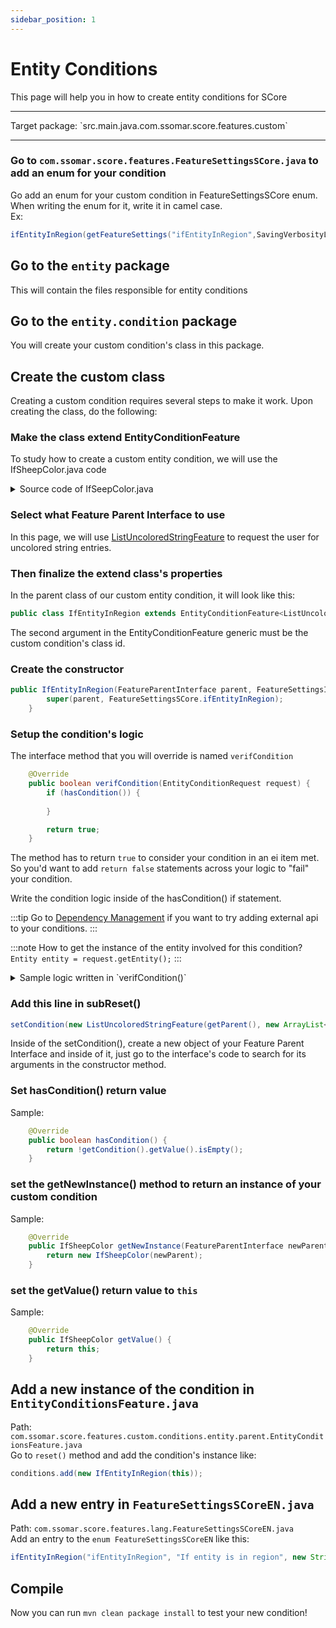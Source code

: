 ```yaml
---
sidebar_position: 1
---
```


# Entity Conditions

This page will help you in how to create entity conditions for SCore

<hr />
Target package: `src.main.java.com.ssomar.score.features.custom`
<hr />

### Go to `com.ssomar.score.features.FeatureSettingsSCore.java` to add an enum for your condition

Go add an enum for your custom condition in FeatureSettingsSCore enum. When
writing the enum for it, write it in camel case.  
Ex: 
```java
ifEntityInRegion(getFeatureSettings("ifEntityInRegion",SavingVerbosityLevel.SAVE_ONLY_WHEN_DIFFERENT_DEFAULT))
```

## Go to the `entity` package
This will contain the files responsible for entity conditions

## Go to the `entity.condition` package
You will create your custom condition's class in this package.

## Create the custom class
Creating a custom condition requires several steps to make it work. Upon creating the class, do the following:

### Make the class extend EntityConditionFeature
To study how to create a custom entity condition, we will use the IfSheepColor.java code


<details>

<summary>Source code of IfSeepColor.java</summary>

```java title="IfSheepColor.java"
package com.ssomar.score.features.custom.conditions.entity.condition;

import com.ssomar.score.features.FeatureParentInterface;
import com.ssomar.score.features.FeatureSettingsSCore;
import com.ssomar.score.features.custom.conditions.entity.EntityConditionFeature;
import com.ssomar.score.features.custom.conditions.entity.EntityConditionRequest;
import com.ssomar.score.features.types.list.ListUncoloredStringFeature;
import com.ssomar.score.utils.strings.StringConverter;
import org.bukkit.entity.Entity;
import org.bukkit.entity.Sheep;

import java.util.ArrayList;
import java.util.Optional;

public class IfSheepColor extends EntityConditionFeature<ListUncoloredStringFeature, IfSheepColor> {
    public IfSheepColor(FeatureParentInterface parent) {
        super(parent, FeatureSettingsSCore.ifSheepColor);
    }

    @Override
    public boolean verifCondition(EntityConditionRequest request) {
        if (hasCondition()) {


            Entity entity = request.getEntity();
            // return false automatically if entity is not sheep
            if (!(entity instanceof Sheep)) return false;

            boolean notValid = true;
            for (String name : getCondition().getValue(request.getSp())) {
                if (StringConverter.decoloredString(
                        String.valueOf(
                                ((Sheep) entity).getColor()
                        )
                ).equalsIgnoreCase(name)) {
                    notValid = false;
                    break;
                }
            }

            if (notValid) {
                runInvalidCondition(request);
                return false;
            }
        }

        return true;
    }

    @Override
    public void subReset() {
        setCondition(new ListUncoloredStringFeature(getParent(), new ArrayList<>(), FeatureSettingsSCore.ifSheepColor, Optional.empty()));
    }

    @Override
    public boolean hasCondition() {
        return !getCondition().getValue().isEmpty();
    }

    @Override
    public IfSheepColor getNewInstance(FeatureParentInterface newParent) {
        return new IfSheepColor(newParent);
    }

    @Override
    public IfSheepColor getValue() {
        return this;
    }
}
```

We will be looking back at this on repeat to learn how to properly implement a custom entity condition. Let's proceed
</details>


### Select what Feature Parent Interface to use

In this page, we will use [ListUncoloredStringFeature](../feature_parent_interface/ListUncoloredStringFeature.md) to request
the user for uncolored string entries.

### Then finalize the extend class's properties

In the parent class of our custom entity condition, it will look like this:
```java
public class IfEntityInRegion extends EntityConditionFeature<ListUncoloredStringFeature, IfEntityInRegion>
```
The second argument in the EntityConditionFeature generic must be the custom condition's class id.


### Create the constructor

```java
public IfEntityInRegion(FeatureParentInterface parent, FeatureSettingsInterface featureSetting) {
        super(parent, FeatureSettingsSCore.ifEntityInRegion);
    }
```

### Setup the condition's logic

The interface method that you will override is named `verifCondition`

```java
    @Override
    public boolean verifCondition(EntityConditionRequest request) {
        if (hasCondition()) {
            
        }

        return true;
    }
```

The method has to return `true` to consider your condition in an ei item met.  
So you'd want to add `return false` statements across your logic to "fail" your condition.  
  
Write the condition logic inside of the hasCondition() if statement.

:::tip
Go to [Dependency Management](../dependency_management.md) if you want to try adding external api
to your conditions.
:::

:::note
How to get the instance of the entity involved for this condition?  
`Entity entity = request.getEntity();`
:::

<details>

<summary>Sample logic written in `verifCondition()`</summary>

```java
@Override
public boolean verifCondition(EntityConditionRequest request) {
    if (hasCondition() && SCore.hasWorldGuard && SCore.hasWorldEdit) {
        Entity entity = request.getEntity();
        Location loc = BukkitAdapter.adapt(entity.getLocation());
        RegionContainer container = WorldGuard.getInstance().getPlatform().getRegionContainer();
        RegionManager regions = container.get(BukkitAdapter.adapt(entity.getWorld()));

        if (regions == null) return false;

        ApplicableRegionSet set = regions.getApplicableRegions(loc.toVector().toBlockPoint());

        for (String name : getCondition().getValue(request.getSp())) {
            for (ProtectedRegion region : set) {
                if (region.getId().equalsIgnoreCase(name)) {
                    return true;
                }
            }
        }
        return false;


    } else return false;
}
```
</details>

### Add this line in subReset()

```java
setCondition(new ListUncoloredStringFeature(getParent(), new ArrayList<>(), FeatureSettingsSCore.ifEntityInRegion, Optional.empty()));
```
Inside of the setCondition(), create a new object of your Feature Parent Interface and inside of it, just go to the interface's
code to search for its arguments in the constructor method.

### Set hasCondition() return value
Sample:  
```java
    @Override
    public boolean hasCondition() {
        return !getCondition().getValue().isEmpty();
    }
```

### set the getNewInstance() method to return an instance of your custom condition
Sample:
```java
    @Override
    public IfSheepColor getNewInstance(FeatureParentInterface newParent) {
        return new IfSheepColor(newParent);
    }
```

### set the getValue() return value to `this`
Sample:
```java
    @Override
    public IfSheepColor getValue() {
        return this;
    }
```

## Add a new instance of the condition in `EntityConditionsFeature.java`
Path: `com.ssomar.score.features.custom.conditions.entity.parent.EntityConditionsFeature.java`  
Go to `reset()` method and add the condition's instance like:
```java
conditions.add(new IfEntityInRegion(this));
```

## Add a new entry in `FeatureSettingsSCoreEN.java`
Path: `com.ssomar.score.features.lang.FeatureSettingsSCoreEN.java`  
Add an entry to the `enum FeatureSettingsSCoreEN` like this:
```java
ifEntityInRegion("ifEntityInRegion", "If entity is in region", new String[]{}, Material.ANVIL)
```

## Compile
Now you can run `mvn clean package install` to test your new condition!